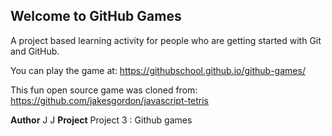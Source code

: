 ## Welcome to GitHub Games

A project based learning activity for people who are getting started with Git and GitHub.

You can play the game at: https://githubschool.github.io/github-games/


This fun open source game was cloned from: https://github.com/jakesgordon/javascript-tetris

**Author** J J
**Project** Project 3 : Github games
